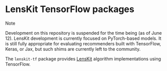 # LensKit TensorFlow packages

> [!NOTE]
> Development on this repository is suspended for the time being (as of June 12).
> LensKit development is currently focused on PyTorch-based models. It is still
> fully appropriate for evaluating recommenders built with TensorFlow, Keras,
> or Jax, but such shims are currently left to the community.

The `lenskit-tf` package provides [LensKit][] algorithm implementations using
TensorFlow.

[LensKit]: https://lkpy.lenskit.org
